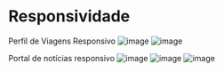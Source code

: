 # Responsividade
Perfil de Viagens Responsivo
![image](https://github.com/user-attachments/assets/1542593b-22e3-40f0-917f-2634f8ec4f12)
![image](https://github.com/user-attachments/assets/4794885b-8338-4c2c-b06b-04ae8d2556c2)

Portal de notícias responsivo
![image](https://github.com/user-attachments/assets/96b21491-4a05-48ea-afff-dc6d8222e742)
![image](https://github.com/user-attachments/assets/5c5fb3a2-62d3-4e95-809f-834edfd94a2c)
![image](https://github.com/user-attachments/assets/9e286d94-0a2a-4592-930e-63cbabf08946)
